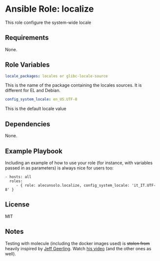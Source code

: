 Ansible Role: localize
=========

This role configure the system-wide locale

Requirements
------------

None.

Role Variables
--------------

```yaml
locale_packages: locales or glibc-locale-source
```
This is the name of the package containing the locales sources. It is different for EL and Debian.

```yaml
config_system_locale: en_US.UTF-8
```
This is the default locale value

Dependencies
------------

None.

Example Playbook
----------------

Including an example of how to use your role (for instance, with variables passed in as parameters) is always nice for users too:

    - hosts: all
      roles:
         - { role: alecunsolo.localize, config_system_locale: 'it_IT.UTF-8' }

License
-------

MIT

Notes
-----

Testing with molecule (including the docker images used) is ~~stolen from~~ heavily inspired by [Jeff Geerling](https://www.jeffgeerling.com/). Watch [his video](https://youtu.be/FaXVZ60o8L8) (and the other ones as well).
